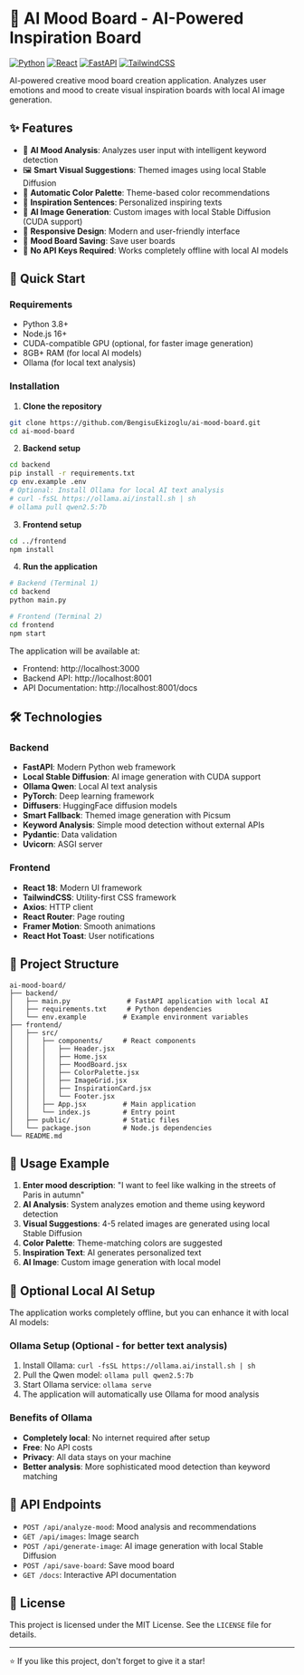 # 🎨 AI Mood Board - AI-Powered Inspiration Board

[![Python](https://img.shields.io/badge/Python-3.8+-blue.svg)](https://www.python.org/)
[![React](https://img.shields.io/badge/React-18.0+-blue.svg)](https://reactjs.org/)
[![FastAPI](https://img.shields.io/badge/FastAPI-0.100+-green.svg)](https://fastapi.tiangolo.com/)
[![TailwindCSS](https://img.shields.io/badge/TailwindCSS-3.0+-blue.svg)](https://tailwindcss.com/)

AI-powered creative mood board creation application. Analyzes user emotions and mood to create visual inspiration boards with local AI image generation.

## ✨ Features

- 🤖 **AI Mood Analysis**: Analyzes user input with intelligent keyword detection
- 🖼️ **Smart Visual Suggestions**: Themed images using local Stable Diffusion
- 🎨 **Automatic Color Palette**: Theme-based color recommendations
- 💭 **Inspiration Sentences**: Personalized inspiring texts
- 🎯 **AI Image Generation**: Custom images with local Stable Diffusion (CUDA support)
- 📱 **Responsive Design**: Modern and user-friendly interface
- 💾 **Mood Board Saving**: Save user boards
- 🚀 **No API Keys Required**: Works completely offline with local AI models

## 🚀 Quick Start

### Requirements

- Python 3.8+
- Node.js 16+
- CUDA-compatible GPU (optional, for faster image generation)
- 8GB+ RAM (for local AI models)
- Ollama (for local text analysis)

### Installation

1. **Clone the repository**
```bash
git clone https://github.com/BengisuEkizoglu/ai-mood-board.git
cd ai-mood-board
```

2. **Backend setup**
```bash
cd backend
pip install -r requirements.txt
cp env.example .env
# Optional: Install Ollama for local AI text analysis
# curl -fsSL https://ollama.ai/install.sh | sh
# ollama pull qwen2.5:7b
```

3. **Frontend setup**
```bash
cd ../frontend
npm install
```

4. **Run the application**
```bash
# Backend (Terminal 1)
cd backend
python main.py

# Frontend (Terminal 2)
cd frontend
npm start
```

The application will be available at:
- Frontend: http://localhost:3000
- Backend API: http://localhost:8001
- API Documentation: http://localhost:8001/docs

## 🛠️ Technologies

### Backend
- **FastAPI**: Modern Python web framework
- **Local Stable Diffusion**: AI image generation with CUDA support
- **Ollama Qwen**: Local AI text analysis
- **PyTorch**: Deep learning framework
- **Diffusers**: HuggingFace diffusion models
- **Smart Fallback**: Themed image generation with Picsum
- **Keyword Analysis**: Simple mood detection without external APIs
- **Pydantic**: Data validation
- **Uvicorn**: ASGI server

### Frontend
- **React 18**: Modern UI framework
- **TailwindCSS**: Utility-first CSS framework
- **Axios**: HTTP client
- **React Router**: Page routing
- **Framer Motion**: Smooth animations
- **React Hot Toast**: User notifications

## 📁 Project Structure

```
ai-mood-board/
├── backend/
│   ├── main.py              # FastAPI application with local AI
│   ├── requirements.txt     # Python dependencies
│   └── env.example         # Example environment variables
├── frontend/
│   ├── src/
│   │   ├── components/     # React components
│   │   │   ├── Header.jsx
│   │   │   ├── Home.jsx
│   │   │   ├── MoodBoard.jsx
│   │   │   ├── ColorPalette.jsx
│   │   │   ├── ImageGrid.jsx
│   │   │   ├── InspirationCard.jsx
│   │   │   └── Footer.jsx
│   │   ├── App.jsx         # Main application
│   │   └── index.js        # Entry point
│   ├── public/             # Static files
│   └── package.json        # Node.js dependencies
└── README.md
```

## 🎯 Usage Example

1. **Enter mood description**: "I want to feel like walking in the streets of Paris in autumn"
2. **AI Analysis**: System analyzes emotion and theme using keyword detection
3. **Visual Suggestions**: 4-5 related images are generated using local Stable Diffusion
4. **Color Palette**: Theme-matching colors are suggested
5. **Inspiration Text**: AI generates personalized text
6. **AI Image**: Custom image generation with local model

## 🔑 Optional Local AI Setup

The application works completely offline, but you can enhance it with local AI models:

### Ollama Setup (Optional - for better text analysis)
1. Install Ollama: `curl -fsSL https://ollama.ai/install.sh | sh`
2. Pull the Qwen model: `ollama pull qwen2.5:7b`
3. Start Ollama service: `ollama serve`
4. The application will automatically use Ollama for mood analysis

### Benefits of Ollama
- **Completely local**: No internet required after setup
- **Free**: No API costs
- **Privacy**: All data stays on your machine
- **Better analysis**: More sophisticated mood detection than keyword matching

## 🔧 API Endpoints

- `POST /api/analyze-mood`: Mood analysis and recommendations
- `GET /api/images`: Image search
- `POST /api/generate-image`: AI image generation with local Stable Diffusion
- `POST /api/save-board`: Save mood board
- `GET /docs`: Interactive API documentation

## 📄 License

This project is licensed under the MIT License. See the `LICENSE` file for details.

---

⭐ If you like this project, don't forget to give it a star! 
